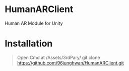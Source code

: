 # HumanARClient
Human AR Module for Unity


# Installation
> Open Cmd at <yourUnityProjectDirectory>/Assets/3rdPary/
> git clone https://github.com/96junghwan/HumanARClient.git

